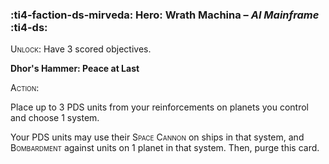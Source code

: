 ### :ti4-faction-ds-mirveda: **Hero**: Wrath Machina – _AI Mainframe_ :ti4-ds:
<span style="font-variant:small-caps;">Unlock</span>: Have 3 scored objectives.

**Dhor's Hammer: Peace at Last**

<span style="font-variant:small-caps;">Action</span>:

Place up to 3 PDS units from your reinforcements on planets you control and choose 1 system. 

Your PDS units may use their <span style="font-variant:small-caps;">Space Cannon</span> on ships in that system, and <span style="font-variant:small-caps;">Bombardment</span> against units on 1 planet in that system. Then, purge this card.
